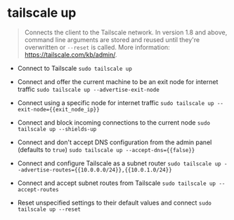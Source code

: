 # tailscale up
> Connects the client to the Tailscale network.
> In version 1.8 and above, command line arguments are stored and reused until they're overwritten or `--reset` is called.
> More information: <https://tailscale.com/kb/admin/>.

- Connect to Tailscale
`sudo tailscale up`

- Connect and offer the current machine to be an exit node for internet traffic
`sudo tailscale up --advertise-exit-node`

- Connect using a specific node for internet traffic
`sudo tailscale up --exit-node={{exit_node_ip}}`

- Connect and block incoming connections to the current node
`sudo tailscale up --shields-up`

- Connect and don't accept DNS configuration from the admin panel (defaults to `true`)
`sudo tailscale up --accept-dns={{false}}`

- Connect and configure Tailscale as a subnet router
`sudo tailscale up --advertise-routes={{10.0.0.0/24}},{{10.0.1.0/24}}`

- Connect and accept subnet routes from Tailscale
`sudo tailscale up --accept-routes`

- Reset unspecified settings to their default values and connect
`sudo tailscale up --reset`
